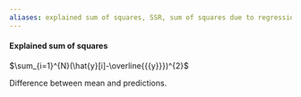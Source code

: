 ```yaml
---
aliases: explained sum of squares, SSR, sum of squares due to regression
---
```

#### Explained sum of squares
$\sum_{i=1}^{N}(\hat{y}[i]-\overline{{{y}}})^{2}$

Difference between mean and predictions.
